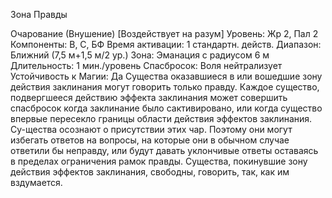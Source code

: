 
Зона Правды

Очарование (Внушение) [Воздействует
на разум]
Уровень: Жр 2, Пал 2
Компоненты: В, С, БФ
Время активации: 1 стандартн. действ.
Диапазон: Ближний (7,5 м+1,5 м/2 ур.)
Зона: Эманация с радиусом 6 м
Длительность: 1 мин./уровень
Спасбросок: Воля нейтрализует
Устойчивость к Магии: Да
Существа оказавшиеся в или вошедшие
зону действия заклинания могут говорить только правду. Каждое существо,
подвергшееся действию эффекта заклинания может совершить спасбросок
когда заклинание было сактивировано,
или когда существо впервые пересекло
границы области действия эффектов заклинания. Су-щества осознают о присутствии этих чар. Поэтому они могут
избегать ответов на вопросы, на которые они в обычном случае ответили бы
неправду, или будут давать уклончивые
ответы оставаясь в пределах ограничения рамок правды. Существа, покинувшие зону действия эффектов заклинания, свободны, говорить, так, как им
вздумается.